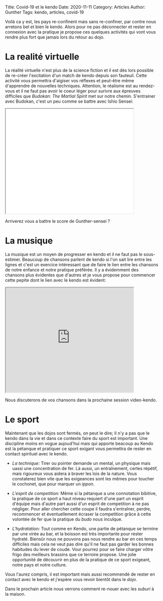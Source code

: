Title: Covid-19 et le kendo
Date: 2020-11-11
Category: Articles
Author: Gunther
Tags: kendo, articles, covid-19

Voilà ca y est, les pays re-confinent mais sans re-confiner, par contre nous arretons bel et bien le kendo. Alors pour ne pas déconnecter et rester en connexion avec la pratique je propose ces quelques activités qui vont vous rendre plus fort que jamais lors du retour au dojo.


# La realité virtuelle

La réalité virtuelle n'est plus de la science fiction et il est dès lors possible de re-créer l'excitation d'un match de kendo depuis son fauteuil. Cette activité vous permettra d'aigiser vos réflexes et peut-être même d'apprendre de nouvelles techniques. Attention, le réalisme est au rendez-vous et il ne faut pas avoir le coeur léger pour surivre aux épreuves difficiles que _Budokan: The Martial Spirit_ met sur notre chemin. S'entrainer avec Budokan, c'est un peu comme se battre avec Ishio Sensei:

<iframe width="420" height="345" src="www.youtube.com/watch?v=8bquYoCYvhs&t=7m28s">
</iframe>

Arriverez vous a battre le score de Gunther-sensei ?


# La musique

La musique est un moyen de progresser en kendo et il ne faut pas le sous-estimer. Beaucoup de chansons parlent de kendo si l'on sait lire entre les lignes et c'est un exercice intéressant que de faire le lien entre les chansons de notre enfance et notre pratique préférée. Il y a évidemment des chansons plus évidentes que d'autres et je vous propose pour commencer cette pepite dont le lien avec le kendo est évident:

<iframe width="420" height="345" src="https://www.youtube.com/watch?v=RG7bINW6soU">
</iframe>

Nous discuterons de vos chansons dans la prochaine session video-kendo.


# Le sport

Maintenant que les dojos sont fermés, on peut le dire; Il n'y a pas que le kendo dans la vie et dans ce contexte faire du sport est important. Une discipline moins en vogue aujoud'hui mais qui apporte beacoup au Kendo est la pétanque et pratiquer ce sport exigant vous permettra de rester en contact spirituel avec le kendo.

- _La technique:_ Tirer ou pointer demande un mental, un physique mais uassi une concentration de fer. Là aussi, un entraînement, certes répétif, mais rigoureux vous aidera à braver les lois de la nature. Vous constaterez bien vite que les exigeances sont les mêmes pour toucher le cochonet, que pour marquer un _ippon_.

- _L'esprit de competition:_ Même si la pétanque a une connotation bibitive, la pratique de ce sport a haut niveau requiert d'une part un esprit d'équipe mais d'autre part aussi d'un esprit de competition à ne pas négliger. Pour aller chercher cette coupe il faudra s'entraîner, perdre, recommencer et éventuellement écraser la competition grâce à cette volontée de fer que la pratique du _budo_ nous inculque.

- _L'hydratation:_ Tout comme en Kendo, une partie de pétanque se termine par une virée au bar, et la boisson est très importante pour rester hydraté. Biensûr nous ne pouvons pas nous rendre au bar en ces temps difficiles mais cela ne veut pas dire qu'il ne faut pas garder les bonnes habitudes du lever de coude. Vour pourrez pour se faire charger vôtre frigo des meilleurs brassins que ce terroire propose. Une jolie opportunité de découvrir en plus de la pratique de ce sport exigeant, notre pays et notre culture.


Vous l'aurez compris, il est important mais aussi recommendé de rester en contact avec le kendo et j'espère vous revoir bientôt dans le _dojo_.

Dans le prochain article nous verrons comment re-nouer avec les _suburi_ à la maison.